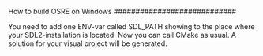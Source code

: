 How to build OSRE on Windows
############################

You need to add one ENV-var called SDL_PATH showing to the place where your SDL2-installation is located.
Now you can call CMake as usual. A solution for your visual project will be generated.